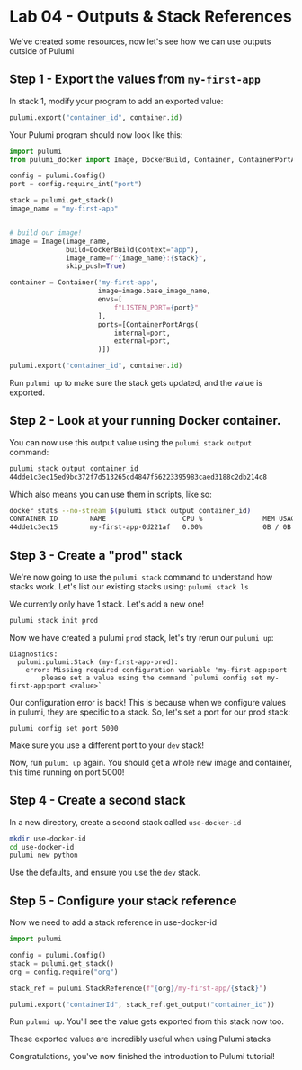 # Lab 04 - Outputs & Stack References

We've created some resources, now let's see how we can use outputs outside of Pulumi

## Step 1 - Export the values from `my-first-app`

In stack 1, modify your program to add an exported value:


```python
pulumi.export("container_id", container.id)
```

Your Pulumi program should now look like this:

```python
import pulumi
from pulumi_docker import Image, DockerBuild, Container, ContainerPortArgs

config = pulumi.Config()
port = config.require_int("port")

stack = pulumi.get_stack()
image_name = "my-first-app"


# build our image!
image = Image(image_name,
              build=DockerBuild(context="app"),
              image_name=f"{image_name}:{stack}",
              skip_push=True)

container = Container('my-first-app',
                      image=image.base_image_name,
                      envs=[
                          f"LISTEN_PORT={port}"
                      ],
                      ports=[ContainerPortArgs(
                          internal=port,
                          external=port,
                      )])

pulumi.export("container_id", container.id)

```

Run `pulumi up` to make sure the stack gets updated, and the value is exported.

## Step 2 - Look at your running Docker container.

You can now use this output value using the `pulumi stack output` command:

```bash
pulumi stack output container_id
44dde1c3ec15ed9bc372f7d513265cd4847f56223395983caed3188c2db214c8
```

Which also means you can use them in scripts, like so:

```bash
docker stats --no-stream $(pulumi stack output container_id)
CONTAINER ID        NAME                   CPU %               MEM USAGE / LIMIT   MEM %               NET I/O             BLOCK I/O           PIDS
44dde1c3ec15        my-first-app-0d221af   0.00%               0B / 0B             0.00%               1.02kB / 796B       0B / 0B             0
```

## Step 3 - Create a "prod" stack

We're now going to use the `pulumi stack` command to understand how stacks work. Let's list our existing stacks using: `pulumi stack ls`

We currently only have 1 stack. Let's add a new one!

```bash
pulumi stack init prod
```

Now we have created a pulumi `prod` stack, let's try rerun our `pulumi up`:

```
Diagnostics:
  pulumi:pulumi:Stack (my-first-app-prod):
    error: Missing required configuration variable 'my-first-app:port'
        please set a value using the command `pulumi config set my-first-app:port <value>`
```

Our configuration error is back! This is because when we configure values in pulumi, they are specific to a stack. So, let's set a port for our prod stack:

```
pulumi config set port 5000
```

Make sure you use a different port to your `dev` stack!

Now, run `pulumi up` again. You should get a whole new image and container, this time running on port 5000!

## Step 4 - Create a second stack

In a new directory, create a second stack called `use-docker-id`

```bash
mkdir use-docker-id
cd use-docker-id
pulumi new python
```

Use the defaults, and ensure you use the `dev` stack.

## Step 5 - Configure your stack reference

Now we need to add a stack reference in use-docker-id


```python
import pulumi

config = pulumi.Config()
stack = pulumi.get_stack()
org = config.require("org")

stack_ref = pulumi.StackReference(f"{org}/my-first-app/{stack}")

pulumi.export("containerId", stack_ref.get_output("container_id"))
```

Run `pulumi up`. You'll see the value gets exported from this stack now too.

These exported values are incredibly useful when using Pulumi stacks

Congratulations, you've now finished the introduction to Pulumi tutorial!
